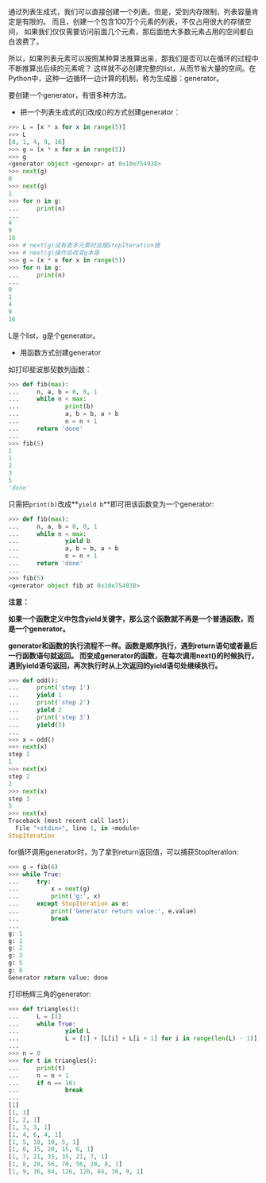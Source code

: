 通过列表生成式，我们可以直接创建一个列表。但是，受到内存限制，列表容量肯定是有限的。
而且，创建一个包含100万个元素的列表，不仅占用很大的存储空间，
如果我们仅仅需要访问前面几个元素，那后面绝大多数元素占用的空间都白白浪费了。

所以，如果列表元素可以按照某种算法推算出来，那我们是否可以在循环的过程中不断推算出后续的元素呢？
这样就不必创建完整的list，从而节省大量的空间。在Python中，这种一边循环一边计算的机制，称为生成器：generator。

要创建一个generator，有很多种方法。

- 把一个列表生成式的[]改成()的方式创建generator：

```python
>>> L = [x * x for x in range(5)]
>>> L
[0, 1, 4, 9, 16]
>>> g = (x * x for x in range(5))
>>> g
<generator object <genexpr> at 0x10e754938>
>>> next(g)
0
>>> next(g)
1
>>> for n in g:
...     print(n)
... 
4
9
16
>>> # next(g)没有更多元素时会报StopIteration错
>>> # next(g)操作会改变g本身
>>> g = (x * x for x in range(5))
>>> for n in g:
...     print(n)
... 
0
1
4
9
16
```

L是个list，g是个generator。


- 用函数方式创建generator

如打印斐波那契数列函数：

```python
>>> def fib(max):
...     n, a, b = 0, 0, 1
...     while n < max:
...             print(b)
...             a, b = b, a + b
...             n = n + 1
...     return 'done'
... 
>>> fib(5)
1
1
2
3
5
'done'
```

只需把``print(b)``改成**``yield b``**即可把该函数变为一个generator:

```python
>>> def fib(max):
...     n, a, b = 0, 0, 1
...     while n < max:
...             yield b
...             a, b = b, a + b
...             n = n + 1
...     return 'done'
... 
>>> fib(5)
<generator object fib at 0x10e754938>
```

**注意：**

**如果一个函数定义中包含yield关键字，那么这个函数就不再是一个普通函数，而是一个generator。**

**generator和函数的执行流程不一样。函数是顺序执行，遇到return语句或者最后一行函数语句就返回。
而变成generator的函数，在每次调用next()的时候执行，遇到yield语句返回，再次执行时从上次返回的yield语句处继续执行。**

```python
>>> def odd():
...     print('step 1')
...     yield 1
...     print('step 2')
...     yield 2
...     print('step 3')
...     yield(5)
... 
>>> x = odd()
>>> next(x)
step 1
1
>>> next(x)
step 2
2
>>> next(x)
step 3
5
>>> next(x)
Traceback (most recent call last):
  File "<stdin>", line 1, in <module>
StopIteration
```

for循环调用generator时，为了拿到return返回值，可以捕获StopIteration:

```python
>>> g = fib(6)
>>> while True:
...     try:
...         x = next(g)
...         print('g:', x)
...     except StopIteration as e:
...         print('Generator return value:', e.value)
...         break
...
g: 1
g: 1
g: 2
g: 3
g: 5
g: 8
Generator return value: done
```

打印杨辉三角的generator:

```python
>>> def triangles():
...     L = [1]
...     while True:
...             yield L
...             L = [1] + [L[i] + L[i + 1] for i in range(len(L) - 1)] + [1]
... 
>>> n = 0
>>> for t in triangles():
...     print(t)
...     n = n + 1
...     if n == 10:
...             break
... 
[1]
[1, 1]
[1, 2, 1]
[1, 3, 3, 1]
[1, 4, 6, 4, 1]
[1, 5, 10, 10, 5, 1]
[1, 6, 15, 20, 15, 6, 1]
[1, 7, 21, 35, 35, 21, 7, 1]
[1, 8, 28, 56, 70, 56, 28, 8, 1]
[1, 9, 36, 84, 126, 126, 84, 36, 9, 1]
```
